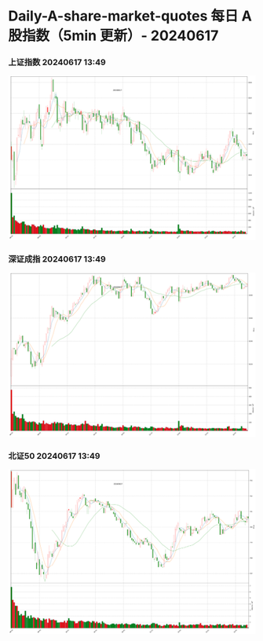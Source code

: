
# Daily-A-share-market-quotes 每日 A 股指数（5min 更新）- 20240617

### 上证指数 20240617 13:49
![](./fig/2024/6/20240617-sh000001.png)

### 深证成指 20240617 13:49
![](./fig/2024/6/20240617-sz399001.png)

### 北证50 20240617 13:49
![](./fig/2024/6/20240617-bj899050.png)

